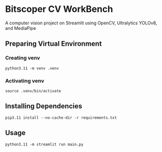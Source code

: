 # Bitscoper CV WorkBench
A computer vision project on Streamlit using OpenCV, Ultralytics YOLOv8, and MediaPipe

## Preparing Virtual Environment
### Creating venv
`python3.11 -m venv .venv`

### Activating venv
`source .venv/bin/activate`

## Installing Dependencies
`pip3.11 install --no-cache-dir -r requirements.txt`

## Usage
`python3.11 -m streamlit run main.py`